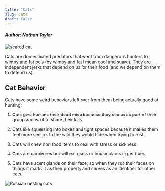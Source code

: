 ```yaml
---
title: "Cats"
slug: cats
draft: false
---
```


##### Author: Nathan Taylor  

![scared cat](https://i.ytimg.com/vi/4ptZPi9e2Ko/maxresdefault.jpg "Cat Scared of Being Touched")

Cats are domesticated predators that went from dangerous hunters to wimpy and fat pets (by wimpy and fat I mean cool and suave). They are independent jerks that depend on us for their food (and we depend on them to defend us).



## Cat Behavior

Cats have some weird behaviors left over from them being actually good at hunting:

1. Cats give humans their dead mice because they see us as part of their group and want to share their kills.

2. Cats like squeezing into boxes and tight spaces because it makes them feel more secure. In the wild they would hide when trying to rest.

3. Cats will chew non food items to deal with stress or sickness.

4. Cats are carnivores but will eat grass or house plants to get fiber.

5. Cats have scent glands on their face, so when they rub their faces on things it marks it as their property and serves as an identifier for other cats.

![Russian nesting cats](https://wildcatconservation.org/wp-content/uploads/2013/03/2016-sand-cat-group.jpg "Watch them grooowww")
